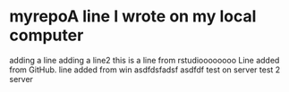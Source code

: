 # myrepoA line I wrote on my local computer
adding a line
adding a line2
this is a line from rstudioooooooo
Line added from GitHub.
line added from win
asdfdsfadsf
asdfdf
test on server
test 2 server